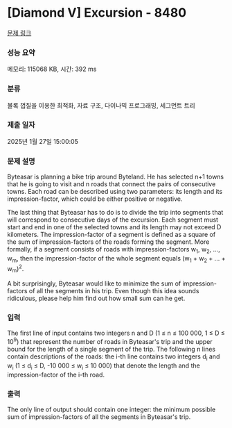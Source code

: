 # [Diamond V] Excursion - 8480 

[문제 링크](https://www.acmicpc.net/problem/8480) 

### 성능 요약

메모리: 115068 KB, 시간: 392 ms

### 분류

볼록 껍질을 이용한 최적화, 자료 구조, 다이나믹 프로그래밍, 세그먼트 트리

### 제출 일자

2025년 1월 27일 15:00:05

### 문제 설명

<p>Byteasar is planning a bike trip around Byteland. He has selected n+1 towns that he is going to visit and n roads that connect the pairs of consecutive towns. Each road can be described using two parameters: its length and its impression-factor, which could be either positive or negative.</p>

<p>The last thing that Byteasar has to do is to divide the trip into segments that will correspond to consecutive days of the excursion. Each segment must start and end in one of the selected towns and its length may not exceed D kilometers. The impression-factor of a segment is defined as a square of the sum of impression-factors of the roads forming the segment. More formally, if a segment consists of roads with impression-factors w<sub>1</sub>, w<sub>2</sub>, ..., w<sub>m</sub>, then the impression-factor of the whole segment equals (w<sub>1</sub> + w<sub>2</sub> + ... + w<sub>m</sub>)<sup>2</sup>.</p>

<p>A bit surprisingly, Byteasar would like to minimize the sum of impression-factors of all the segments in his trip. Even though this idea sounds ridiculous, please help him find out how small sum can he get.</p>

### 입력 

 <p>The first line of input contains two integers n and D (1 ≤ n ≤ 100 000, 1 ≤ D ≤ 10<sup>9</sup>) that represent the number of roads in Byteasar's trip and the upper bound for the length of a single segment of the trip. The following n lines contain descriptions of the roads: the i-th line contains two integers d<sub>i</sub> and w<sub>i</sub> (1 ≤ d<sub>i</sub> ≤ D, -10 000 ≤ w<sub>i</sub> ≤ 10 000) that denote the length and the impression-factor of the i-th road.</p>

### 출력 

 <p>The only line of output should contain one integer: the minimum possible sum of impression-factors of all the segments in Byteasar's trip.</p>

